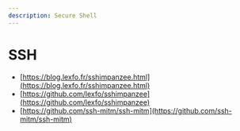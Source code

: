```yaml
---
description: Secure Shell
---
```


# SSH

- [https://blog.lexfo.fr/sshimpanzee.html](https://blog.lexfo.fr/sshimpanzee.html)
- [https://github.com/lexfo/sshimpanzee](https://github.com/lexfo/sshimpanzee)
- [https://github.com/ssh-mitm/ssh-mitm](https://github.com/ssh-mitm/ssh-mitm)
